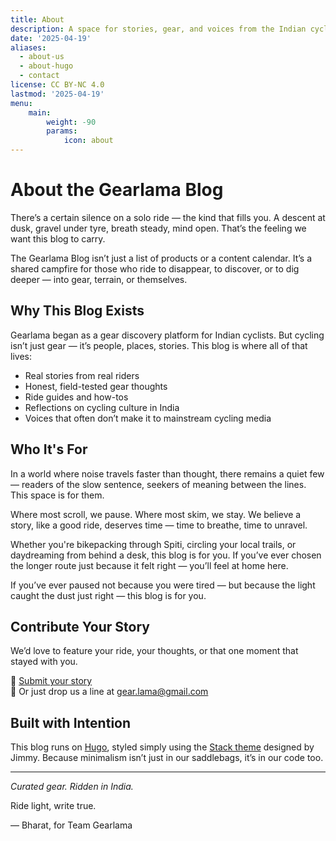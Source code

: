 ```yaml
---
title: About
description: A space for stories, gear, and voices from the Indian cycling frontier.
date: '2025-04-19'
aliases:
  - about-us
  - about-hugo
  - contact
license: CC BY-NC 4.0
lastmod: '2025-04-19'
menu:
    main: 
        weight: -90
        params:
            icon: about
---
```


# About the Gearlama Blog

There’s a certain silence on a solo ride — the kind that fills you. A descent at dusk, gravel under tyre, breath steady, mind open. That’s the feeling we want this blog to carry.

The Gearlama Blog isn’t just a list of products or a content calendar. It’s a shared campfire for those who ride to disappear, to discover, or to dig deeper — into gear, terrain, or themselves.

## Why This Blog Exists
Gearlama began as a gear discovery platform for Indian cyclists. But cycling isn’t just gear — it’s people, places, stories. This blog is where all of that lives:

- Real stories from real riders
- Honest, field-tested gear thoughts
- Ride guides and how-tos
- Reflections on cycling culture in India
- Voices that often don’t make it to mainstream cycling media

## Who It's For

In a world where noise travels faster than thought, there remains a quiet few — readers of the slow sentence, seekers of meaning between the lines. This space is for them.

Where most scroll, we pause. Where most skim, we stay. We believe a story, like a good ride, deserves time — time to breathe, time to unravel.

Whether you're bikepacking through Spiti, circling your local trails, or daydreaming from behind a desk, this blog is for you. If you’ve ever chosen the longer route just because it felt right — you’ll feel at home here.

If you’ve ever paused not because you were tired — but because the light caught the dust just right — this blog is for you.

## Contribute Your Story
We’d love to feature your ride, your thoughts, or that one moment that stayed with you.

📌 [Submit your story](https://docs.google.com/document/d/1TqPZX6nmfTptNIvgh3oKeMDuzYBCrgopBYDJHC875c0/edit?usp=sharing)  
📧 Or just drop us a line at [gear.lama@gmail.com](mailto:gear.lama@gmail.com)

## Built with Intention
This blog runs on [Hugo](https://gohugo.io/), styled simply using the [Stack theme](https://github.com/CaiJimmy/hugo-theme-stack) designed by Jimmy. Because minimalism isn’t just in our saddlebags, it’s in our code too.

---

*Curated gear. Ridden in India.*

Ride light, write true.

— Bharat, for Team Gearlama